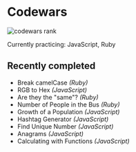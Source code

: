 # Codewars

![codewars rank](https://www.codewars.com/users/benhpoh/badges/large)

Currently practicing: JavaScript, Ruby
  
  
## Recently completed
* Break camelCase *(Ruby)*
* RGB to Hex *(JavaScript)*
* Are they the "same"? *(Ruby)*
* Number of People in the Bus *(Ruby)*
* Growth of a Population *(JavaScript)*
* Hashtag Generator *(JavaScript)*
* Find Unique Number *(JavaScript)*
* Anagrams *(JavaScript)*
* Calculating with Functions *(JavaScript)*